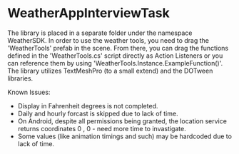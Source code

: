 # WeatherAppInterviewTask

The library is placed in a separate folder under the namespace WeatherSDK. In order to use the weather tools, you need to drag the 'WeatherTools' prefab in the scene. From there, you can drag the functions defined in the 'WeatherTools.cs' script directly as Action Listeners or you can reference them by using 'WeatherTools.Instance.ExampleFunction()'. The library utilizes TextMeshPro (to a small extend) and the DOTween libraries.

Known Issues:
* Display in Fahrenheit degrees is not completed.
* Daily and hourly forcast is skipped due to lack of time.
* On Android, despite all permissions being granted, the location service returns coordinates 0 , 0 - need more time to invastigate.
* Some values (like animation timings and such) may be hardcoded due to lack of time.
